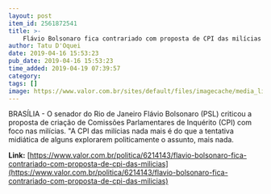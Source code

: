 ```yaml
---
layout: post
item_id: 2561872541
title: >-
    Flávio Bolsonaro fica contrariado com proposta de CPI das milícias
author: Tatu D'Oquei
date: 2019-04-16 15:53:23
pub_date: 2019-04-16 15:53:23
time_added: 2019-04-19 07:39:57
category: 
tags: []
image: https://www.valor.com.br/sites/default/files/imagecache/media_library_big_horizontal/gn/19/01/foto22pol-101-atleta-a10.jpg
---
```


BRASÍLIA - O senador do Rio de Janeiro Flávio Bolsonaro (PSL) criticou a proposta de criação de Comissões Parlamentares de Inquérito (CPI) com foco nas milícias. "A CPI das milícias nada mais é do que a tentativa midiática de alguns explorarem politicamente o assunto, mais nada.

**Link:** [https://www.valor.com.br/politica/6214143/flavio-bolsonaro-fica-contrariado-com-proposta-de-cpi-das-milicias](https://www.valor.com.br/politica/6214143/flavio-bolsonaro-fica-contrariado-com-proposta-de-cpi-das-milicias)

